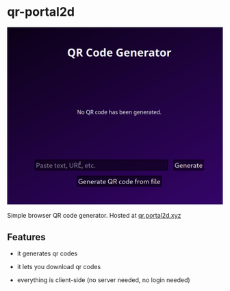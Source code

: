 # qr-portal2d

![demo](qr-portal2d-demo.gif) 

Simple browser QR code generator. Hosted at [qr.portal2d.xyz](https://qr.portal2d.xyz)

## Features

* it generates qr codes

* it lets you download qr codes

* everything is client-side (no server needed, no login needed)
